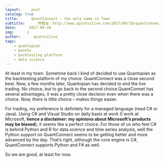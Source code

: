 ```yaml
---
layout:     post
catalog: true
title:      QuantConnect – the only Game in Town
subtitle:      转载自：http://www.quintuitive.com/2017/09/10/quantconnect-game-town/
date:      2017-09-10
img:      2
author:      quintuitive
tags:
    - quantopian
    - months
    - backtesting platform
    - data science
---
```





At least in my town. Sometime back I kind of decided to use Quantopian as the backtesting platform of my choice. QuantConnect was a close second best. Now, a few months later, Quantopian has decided to end the live trading. No choice, but to go back to the second choice.QuantConnet has several advantages, it was a pretty close decision even when there was a choice. Now, there is little choice – makes things easier.

For trading, my preference is definitely for a managed language (read C# or Java). Using C# and Visual Studio on daily basis at work (I work at Microsoft, **hence a disclaimer: my opinions about Microsoft’s products may be biased**), it seems like a perfect choice. For those of us who feel C# is behind Python and R for data science and time series analysis, well the Python support on QuantConnect seems to be getting better and more advanced by the day. That’s right, although the core engine is C#, QuantConnect supports Python and F# as well.

So we are good, at least for now.



